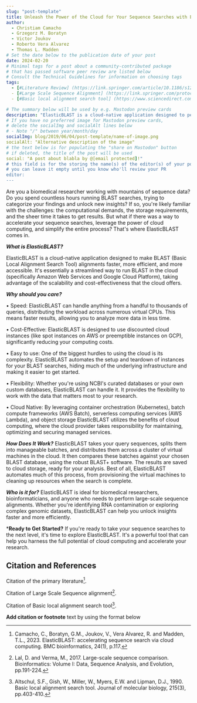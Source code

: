 ```yaml
---
slug: "post-template"
title: Unleash the Power of the Cloud for Your Sequence Searches with ElasticBLAST
author:
  - Christiam Camacho
  - Grzegorz M. Boratyn
  - Victor Joukov
  - Roberto Vera Alvarez
  - Thomas L. Madden
# Set the date below to the publication date of your post
date: 2024-02-20
# Minimal tags for a post about a community-contributed package 
# that has passed software peer review are listed below
# Consult the Technical Guidelines for information on choosing tags
tags:
  - [#Literature Review] (https://link.springer.com/article/10.1186/s12859-023-05245-9)
  - [#Large Scale Sequence Alignment] (https://link.springer.com/protocol/10.1007/978-1-4939-6622-6_9)
  - [#Basic local alignment search tool] (https://www.sciencedirect.com/science/article/abs/pii/S0022283605803602)

# The summary below will be used by e.g. Mastodon preview cards
description: "ElasticBLAST is a cloud-native application designed to perform Basic Local Alignment Search Tool (BLAST) alignments in the cloud, supporting both Amazon Web Services (AWS) and Google Cloud Platform (GCP). It helps biomedical researchers categorize sequences by identifying similar sequences, a task that is well-suited for cloud computing due to its ability to handle large volumes of data and perform rapid calculations."
# If you have no preferred image for Mastodon preview cards,
# delete the socialImg and socialAlt lines below 
# - Note "/" between year/month/day
socialImg: blog/2019/06/04/post-template/name-of-image.png
socialAlt: "Alternative description of the image"
# the text below is for populating the "share on Mastodon" button
# if deleted, the title of the post will be used
social: "A post about blabla by @[email protected]!"
# this field is for the storing the name(s) of the editor(s) of your post
# you can leave it empty until you know who'll review your PR
editor:
---
```


Are you a biomedical researcher working with mountains of sequence data? Do you spend countless hours running BLAST searches, trying to categorize your findings and unlock new insights? If so, you're likely familiar with the challenges: the computational demands, the storage requirements, and the sheer time it takes to get results.
But what if there was a way to accelerate your sequence searches, leverage the power of cloud computing, and simplify the entire process? That's where ElasticBLAST comes in.

***What is ElasticBLAST?***

ElasticBLAST is a cloud-native application designed to make BLAST (Basic Local Alignment Search Tool) alignments faster, more efficient, and more accessible. It's essentially a streamlined way to run BLAST in the cloud (specifically Amazon Web Services and Google Cloud Platform), taking advantage of the scalability and cost-effectiveness that the cloud offers.

***Why should you care?***

•	Speed: ElasticBLAST can handle anything from a handful to thousands of queries, distributing the workload across numerous virtual CPUs. This means faster results, allowing you to analyze more data in less time.

•	Cost-Effective: ElasticBLAST is designed to use discounted cloud instances (like spot instances on AWS or preemptible instances on GCP), significantly reducing your computing costs.

•	Easy to use: One of the biggest hurdles to using the cloud is its complexity. ElasticBLAST automates the setup and teardown of instances for your BLAST searches, hiding much of the underlying infrastructure and making it easier to get started.

•	Flexibility: Whether you're using NCBI's curated databases or your own custom databases, ElasticBLAST can handle it. It provides the flexibility to work with the data that matters most to your research.

•	Cloud Native: By leveraging container orchestration (Kubernetes), batch compute frameworks (AWS Batch), serverless computing services (AWS Lambda), and object storage ElasticBLAST utilizes the benefits of cloud computing, where the cloud provider takes responsibility for maintaining, optimizing and securing managed services.


***How Does It Work?***
ElasticBLAST takes your query sequences, splits them into manageable batches, and distributes them across a cluster of virtual machines in the cloud. It then compares these batches against your chosen BLAST database, using the robust BLAST+ software. The results are saved to cloud storage, ready for your analysis. Best of all, ElasticBLAST automates much of this process, from provisioning the virtual machines to cleaning up resources when the search is complete.

***Who is it for?***
ElasticBLAST is ideal for biomedical researchers, bioinformaticians, and anyone who needs to perform large-scale sequence alignments. Whether you're identifying RNA contamination or exploring complex genomic datasets, ElasticBLAST can help you unlock insights faster and more efficiently.

***Ready to Get Started?**
If you're ready to take your sequence searches to the next level, it's time to explore ElasticBLAST. It's a powerful tool that can help you harness the full potential of cloud computing and accelerate your research.


## Citation and References

Citation of the primary literature[^1]. 

Citation of Large Scale Sequence alignment[^2]. 

Citation of Basic local alignment search tool[^3].

**Add citation or footnote** text by using the format below 

[^1]: Camacho, C., Boratyn, G.M., Joukov, V., Vera Alvarez, R. and Madden, T.L., 2023. ElasticBLAST: accelerating sequence search via cloud computing. BMC bioinformatics, 24(1), p.117.
[^2]: Lal, D. and Verma, M., 2017. Large-scale sequence comparison. Bioinformatics: Volume I: Data, Sequence Analysis, and Evolution, pp.191-224.
[^3]: Altschul, S.F., Gish, W., Miller, W., Myers, E.W. and Lipman, D.J., 1990. Basic local alignment search tool. Journal of molecular biology, 215(3), pp.403-410.
